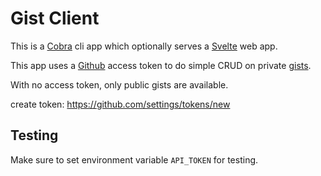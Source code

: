 # Gist Client

This is a [Cobra](https://github.com/spf13/cobra) cli app which optionally serves a [Svelte](https://svelte.dev/) web app.

This app uses a [Github](https://github.com/) access token to do simple CRUD on private [gists](https://gist.github.com/).

With no access token, only public gists are available.

create token: https://github.com/settings/tokens/new

## Testing

Make sure to set environment variable `API_TOKEN` for testing.
